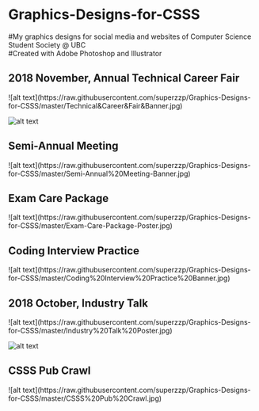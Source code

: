 # Graphics-Designs-for-CSSS
#My graphics designs for social media and websites of Computer Science Student Society @ UBC</br>
#Created with Adobe Photoshop and Illustrator

<h2>2018 November, Annual Technical Career Fair</h2>
![alt text](https://raw.githubusercontent.com/superzzp/Graphics-Designs-for-CSSS/master/Technical&Career&Fair&Banner.jpg)

![alt text](https://raw.githubusercontent.com/superzzp/Graphics-Designs-for-CSSS/master/Annual&Technical&Career&Fair&Poster.jpg)


<h2>Semi-Annual Meeting</h2>
![alt text](https://raw.githubusercontent.com/superzzp/Graphics-Designs-for-CSSS/master/Semi-Annual%20Meeting-Banner.jpg)

<h2>Exam Care Package</h2>
![alt text](https://raw.githubusercontent.com/superzzp/Graphics-Designs-for-CSSS/master/Exam-Care-Package-Poster.jpg)

<h2>Coding Interview Practice</h2>
![alt text](https://raw.githubusercontent.com/superzzp/Graphics-Designs-for-CSSS/master/Coding%20Interview%20Practice%20Banner.jpg)

<h2>2018 October, Industry Talk</h2>
![alt text](https://raw.githubusercontent.com/superzzp/Graphics-Designs-for-CSSS/master/Industry%20Talk%20Poster.jpg)

![alt text](https://raw.githubusercontent.com/superzzp/Graphics-Designs-for-CSSS/master/Industry%20Talk.jpg)
 
<h2>CSSS Pub Crawl</h2>
![alt text](https://raw.githubusercontent.com/superzzp/Graphics-Designs-for-CSSS/master/CSSS%20Pub%20Crawl.jpg)

